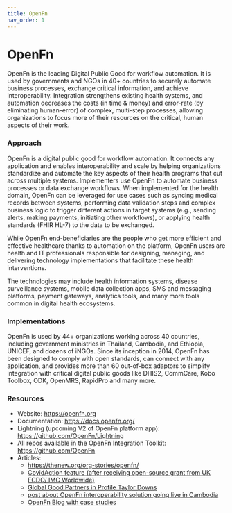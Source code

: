 ```yaml
---
title: OpenFn
nav_order: 1
---
```


# OpenFn

OpenFn is the leading Digital Public Good for workflow automation. It is
used by governments and NGOs in 40+ countries to securely automate
business processes, exchange critical information, and achieve
interoperability. Integration strengthens existing health systems, and
automation decreases the costs (in time & money) and error-rate (by
eliminating human-error) of complex, multi-step processes, allowing
organizations to focus more of their resources on the critical, human
aspects of their work.

### Approach

OpenFn is a digital public good for workflow automation. It connects any
application and enables interoperability and scale by helping
organizations standardize and automate the key aspects of their health
programs that cut across multiple systems. Implementers use OpenFn to
automate business processes or data exchange workflows. When implemented
for the health domain, OpenFn can be leveraged for use cases such as
syncing medical records between systems, performing data validation
steps and complex business logic to trigger different actions in target
systems (e.g., sending alerts, making payments, initiating other
workflows), or applying health standards (FHIR HL-7) to the data to be
exchanged.

While OpenFn end-beneficiaries are the people who get more efficient and
effective healthcare thanks to automation on the platform, OpenFn users
are health and IT professionals responsible for designing, managing, and
delivering technology implementations that facilitate these health
interventions.

The technologies may include health information systems, disease
surveillance systems, mobile data collection apps, SMS and messaging
platforms, payment gateways, analytics tools, and many more tools common
in digital health ecosystems.

### Implementations

OpenFn is used by 44+ organizations working across 40 countries,
including government ministries in Thailand, Cambodia, and Ethiopia,
UNICEF, and dozens of iNGOs. Since its inception in 2014, OpenFn has
been designed to comply with open standards, can connect with any
application, and provides more than 60 out-of-box adaptors to simplify
integration with critical digital public goods like DHIS2, CommCare,
Kobo Toolbox, ODK, OpenMRS, RapidPro and many more.

### Resources

- Website: <https://openfn.org>
- Documentation: <https://docs.openfn.org/>
- Lightning (upcoming V2 of OpenFn platform app):
  <https://github.com/OpenFn/Lightning>
- All repos available in the OpenFn Integration Toolkit:
  <https://github.com/OpenFn>
- Articles:
  - <https://thenew.org/org-stories/openfn/>
  - [CovidAction feature (after receiving open-source grant from UK
    FCDO/ IMC
    Worldwide)](https://medium.com/covidaction/making-data-interoperability-easier-for-lmics-openfn-eadbcde01660)
  - [Global Good Partners in Profile Taylor
    Downs](https://digitalsquare.org/blog/2021/9/13/global-good-partners-in-profile-taylor-downs)
  - [post about OpenFn interoperability solution going live in
    Cambodia](https://www.unicef.org/cambodia/press-releases/interoperability-between-primero-and-oscar-goes-liveUNICEF)
  - [OpenFn Blog with case studies](https://docs.openfn.org/blog)
